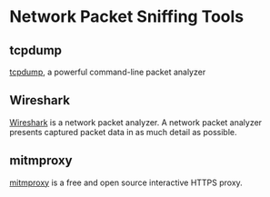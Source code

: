 # Network Packet Sniffing Tools

## tcpdump

[tcpdump](https://www.tcpdump.org), a powerful command-line packet analyzer

## Wireshark

[Wireshark](https://www.wireshark.org) is a network packet analyzer. A network packet analyzer presents captured packet data in as much detail as possible.

## mitmproxy

[mitmproxy](https://mitmproxy.org) is a free and open source interactive HTTPS proxy. 

